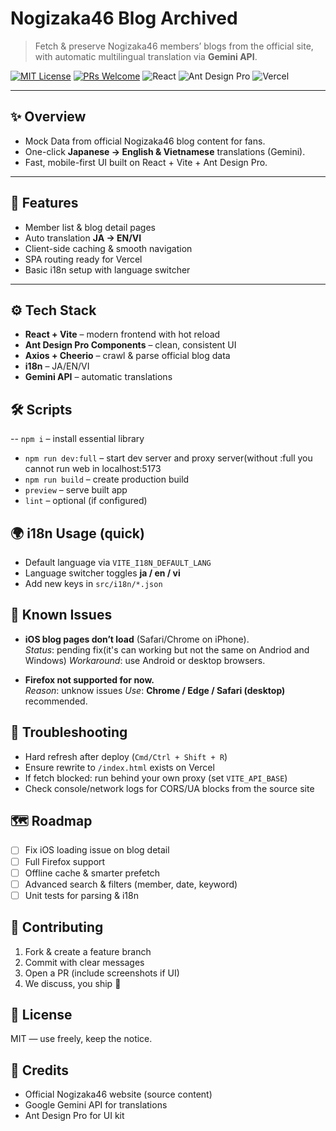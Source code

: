 # Nogizaka46 Blog Archived

> Fetch & preserve Nogizaka46 members’ blogs from the official site, with automatic multilingual translation via **Gemini API**.

[![MIT License](https://img.shields.io/badge/License-MIT-yellow.svg)](LICENSE)
[![PRs Welcome](https://img.shields.io/badge/PRs-welcome-brightgreen.svg)](#-contributing)
![React](https://img.shields.io/badge/Frontend-React%20%2B%20Vite-61dafb)
![Ant Design Pro](https://img.shields.io/badge/UI-Ant%20Design%20Pro-0170fe)
![Vercel](https://img.shields.io/badge/Deploy-Vercel-000)

---

## ✨ Overview

- Mock Data from official Nogizaka46 blog content for fans.
- One-click **Japanese → English & Vietnamese** translations (Gemini).
- Fast, mobile-first UI built on React + Vite + Ant Design Pro.

---

## 🎯 Features

- Member list & blog detail pages
- Auto translation **JA → EN/VI**
- Client-side caching & smooth navigation
- SPA routing ready for Vercel
- Basic i18n setup with language switcher

---

## ⚙️ Tech Stack

- **React + Vite** – modern frontend with hot reload  
- **Ant Design Pro Components** – clean, consistent UI  
- **Axios + Cheerio** – crawl & parse official blog data  
- **i18n** – JA/EN/VI  
- **Gemini API** – automatic translations
## 🛠 Scripts
-- `npm i` – install essential library 
- `npm run dev:full` – start dev server and proxy server(without :full you cannot run web in localhost:5173
- `npm run build` – create production build  
- `preview` – serve built app  
- `lint` – optional (if configured)

## 🌍 i18n Usage (quick)

- Default language via `VITE_I18N_DEFAULT_LANG`  
- Language switcher toggles **ja / en / vi**  
- Add new keys in `src/i18n/*.json`

## 🧩 Known Issues

- **iOS blog pages don’t load** (Safari/Chrome on iPhone).  
  _Status_: pending fix(it's can working but not the same on Andriod and Windows)
  _Workaround_: use Android or desktop browsers.

- **Firefox not supported for now.**  
  _Reason_: unknow issues 
  _Use_: **Chrome / Edge / Safari (desktop)** recommended.

## 🧰 Troubleshooting

- Hard refresh after deploy (`Cmd/Ctrl + Shift + R`)  
- Ensure rewrite to `/index.html` exists on Vercel  
- If fetch blocked: run behind your own proxy (set `VITE_API_BASE`)  
- Check console/network logs for CORS/UA blocks from the source site

## 🗺 Roadmap

- [ ] Fix iOS loading issue on blog detail  
- [ ] Full Firefox support  
- [ ] Offline cache & smarter prefetch  
- [ ] Advanced search & filters (member, date, keyword)  
- [ ] Unit tests for parsing & i18n

## 🤝 Contributing

1. Fork & create a feature branch  
2. Commit with clear messages  
3. Open a PR (include screenshots if UI)  
4. We discuss, you ship 🚀

## 📜 License

MIT — use freely, keep the notice.

## 🙏 Credits

- Official Nogizaka46 website (source content)  
- Google Gemini API for translations  
- Ant Design Pro for UI kit



